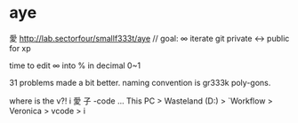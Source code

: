 # aye
愛
http://lab.sectorfour/smallf333t/aye
// goal: ∞ iterate git private <-> public for xp

time to edit ∞ into % in decimal 0~1

31 problems made a bit better. naming convention is gr333k poly-gons.

where is the v?! i 愛 子 -code ...
 This PC > Wasteland (D:) > `Workflow > Veronica > vcode > i
